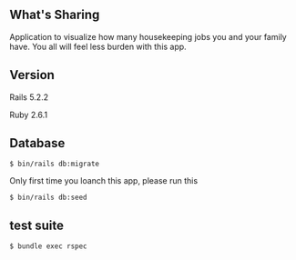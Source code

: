 ## What's Sharing

Application to visualize how many housekeeping jobs you and your family have.
You all will feel less burden with this app.

## Version

Rails 5.2.2

Ruby 2.6.1

## Database

```
$ bin/rails db:migrate
```

Only first time you loanch this app, please run this
```
$ bin/rails db:seed
```

## test suite

```
$ bundle exec rspec
```